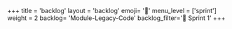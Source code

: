 +++
title = 'backlog'
layout = 'backlog'
emoji= '🥞'
menu_level = ['sprint']
weight = 2
backlog= 'Module-Legacy-Code'
backlog_filter='📅 Sprint 1'
+++
